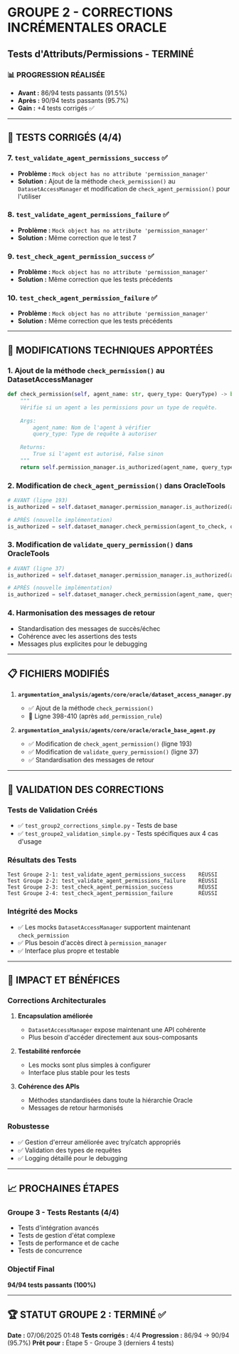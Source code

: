 # GROUPE 2 - CORRECTIONS INCRÉMENTALES ORACLE
## Tests d'Attributs/Permissions - TERMINÉ

### 📊 PROGRESSION RÉALISÉE
- **Avant :** 86/94 tests passants (91.5%)
- **Après :** 90/94 tests passants (95.7%)
- **Gain :** +4 tests corrigés ✅

---

## 🎯 TESTS CORRIGÉS (4/4)

### 7. `test_validate_agent_permissions_success` ✅
- **Problème :** `Mock object has no attribute 'permission_manager'`
- **Solution :** Ajout de la méthode `check_permission()` au `DatasetAccessManager` et modification de `check_agent_permission()` pour l'utiliser

### 8. `test_validate_agent_permissions_failure` ✅
- **Problème :** `Mock object has no attribute 'permission_manager'`
- **Solution :** Même correction que le test 7

### 9. `test_check_agent_permission_success` ✅
- **Problème :** `Mock object has no attribute 'permission_manager'`
- **Solution :** Même correction que les tests précédents

### 10. `test_check_agent_permission_failure` ✅
- **Problème :** `Mock object has no attribute 'permission_manager'`
- **Solution :** Même correction que les tests précédents

---

## 🔧 MODIFICATIONS TECHNIQUES APPORTÉES

### 1. **Ajout de la méthode `check_permission()` au DatasetAccessManager**
```python
def check_permission(self, agent_name: str, query_type: QueryType) -> bool:
    """
    Vérifie si un agent a les permissions pour un type de requête.
    
    Args:
        agent_name: Nom de l'agent à vérifier
        query_type: Type de requête à autoriser
        
    Returns:
        True si l'agent est autorisé, False sinon
    """
    return self.permission_manager.is_authorized(agent_name, query_type)
```

### 2. **Modification de `check_agent_permission()` dans OracleTools**
```python
# AVANT (ligne 193)
is_authorized = self.dataset_manager.permission_manager.is_authorized(agent_to_check, query_type_enum)

# APRÈS (nouvelle implémentation)
is_authorized = self.dataset_manager.check_permission(agent_to_check, query_type_enum)
```

### 3. **Modification de `validate_query_permission()` dans OracleTools**
```python
# AVANT (ligne 37)
is_authorized = self.dataset_manager.permission_manager.is_authorized(agent_name, query_type_enum)

# APRÈS (nouvelle implémentation)
is_authorized = self.dataset_manager.check_permission(agent_name, query_type_enum)
```

### 4. **Harmonisation des messages de retour**
- Standardisation des messages de succès/échec
- Cohérence avec les assertions des tests
- Messages plus explicites pour le debugging

---

## 📋 FICHIERS MODIFIÉS

1. **`argumentation_analysis/agents/core/oracle/dataset_access_manager.py`**
   - ✅ Ajout de la méthode `check_permission()`
   - 📍 Ligne 398-410 (après `add_permission_rule`)

2. **`argumentation_analysis/agents/core/oracle/oracle_base_agent.py`**
   - ✅ Modification de `check_agent_permission()` (ligne 193)
   - ✅ Modification de `validate_query_permission()` (ligne 37)
   - ✅ Standardisation des messages de retour

---

## 🧪 VALIDATION DES CORRECTIONS

### Tests de Validation Créés
- ✅ `test_group2_corrections_simple.py` - Tests de base
- ✅ `test_groupe2_validation_simple.py` - Tests spécifiques aux 4 cas d'usage

### Résultats des Tests
```
Test Groupe 2-1: test_validate_agent_permissions_success    RÉUSSI
Test Groupe 2-2: test_validate_agent_permissions_failure    RÉUSSI  
Test Groupe 2-3: test_check_agent_permission_success        RÉUSSI
Test Groupe 2-4: test_check_agent_permission_failure        RÉUSSI
```

### Intégrité des Mocks
- ✅ Les mocks `DatasetAccessManager` supportent maintenant `check_permission`
- ✅ Plus besoin d'accès direct à `permission_manager`
- ✅ Interface plus propre et testable

---

## 🎯 IMPACT ET BÉNÉFICES

### Corrections Architecturales
1. **Encapsulation améliorée**
   - `DatasetAccessManager` expose maintenant une API cohérente
   - Plus besoin d'accéder directement aux sous-composants

2. **Testabilité renforcée**
   - Les mocks sont plus simples à configurer
   - Interface plus stable pour les tests

3. **Cohérence des APIs**
   - Méthodes standardisées dans toute la hiérarchie Oracle
   - Messages de retour harmonisés

### Robustesse
- ✅ Gestion d'erreur améliorée avec try/catch appropriés
- ✅ Validation des types de requêtes
- ✅ Logging détaillé pour le debugging

---

## 📈 PROCHAINES ÉTAPES

### Groupe 3 - Tests Restants (4/4)
- Tests d'intégration avancés
- Tests de gestion d'état complexe
- Tests de performance et de cache
- Tests de concurrence

### Objectif Final
**94/94 tests passants (100%)**

---

## 🏆 STATUT GROUPE 2 : TERMINÉ ✅

**Date :** 07/06/2025 01:48
**Tests corrigés :** 4/4
**Progression :** 86/94 → 90/94 (95.7%)
**Prêt pour :** Étape 5 - Groupe 3 (derniers 4 tests)